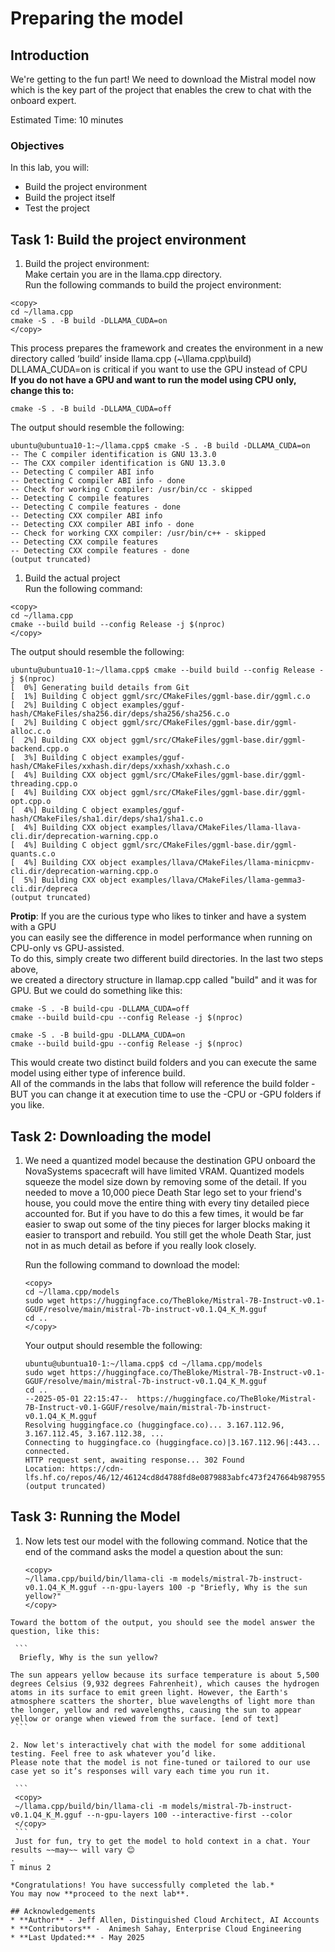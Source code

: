 # Preparing the model

## Introduction

We're getting to the fun part! We need to download the Mistral model now which is the key part of the project that enables the crew to chat with the onboard expert. 

Estimated Time: 10 minutes


### Objectives
In this lab, you will:
- Build the project environment
- Build the project itself
- Test the project

## Task 1: Build the project environment  

1. Build the project environment:  
Make certain you are in the llama.cpp directory.  
Run the following commands to build the project environment:
```
<copy>
cd ~/llama.cpp
cmake -S . -B build -DLLAMA_CUDA=on
</copy>
```
This process prepares the framework and creates the environment in a new directory called ‘build’ inside llama.cpp (~\llama.cpp\build)  
DLLAMA_CUDA=on is critical if you want to use the GPU instead of CPU  
**If you do not have a GPU and want to run the model using CPU only, change this to:**  

```cmake -S . -B build -DLLAMA_CUDA=off```

The output should resemble the following:
```
ubuntu@ubuntua10-1:~/llama.cpp$ cmake -S . -B build -DLLAMA_CUDA=on
-- The C compiler identification is GNU 13.3.0
-- The CXX compiler identification is GNU 13.3.0
-- Detecting C compiler ABI info
-- Detecting C compiler ABI info - done
-- Check for working C compiler: /usr/bin/cc - skipped
-- Detecting C compile features
-- Detecting C compile features - done
-- Detecting CXX compiler ABI info
-- Detecting CXX compiler ABI info - done
-- Check for working CXX compiler: /usr/bin/c++ - skipped
-- Detecting CXX compile features
-- Detecting CXX compile features - done
(output truncated)
```

1. Build the actual project   
Run the following command:
```
<copy>
cd ~/llama.cpp
cmake --build build --config Release -j $(nproc)
</copy>
```

The output should resemble the following:
```
ubuntu@ubuntua10-1:~/llama.cpp$ cmake --build build --config Release -j $(nproc)
[  0%] Generating build details from Git
[  1%] Building C object ggml/src/CMakeFiles/ggml-base.dir/ggml.c.o
[  2%] Building C object examples/gguf-hash/CMakeFiles/sha256.dir/deps/sha256/sha256.c.o
[  2%] Building C object ggml/src/CMakeFiles/ggml-base.dir/ggml-alloc.c.o
[  2%] Building CXX object ggml/src/CMakeFiles/ggml-base.dir/ggml-backend.cpp.o
[  3%] Building C object examples/gguf-hash/CMakeFiles/xxhash.dir/deps/xxhash/xxhash.c.o
[  4%] Building CXX object ggml/src/CMakeFiles/ggml-base.dir/ggml-threading.cpp.o
[  4%] Building CXX object ggml/src/CMakeFiles/ggml-base.dir/ggml-opt.cpp.o
[  4%] Building C object examples/gguf-hash/CMakeFiles/sha1.dir/deps/sha1/sha1.c.o
[  4%] Building CXX object examples/llava/CMakeFiles/llama-llava-cli.dir/deprecation-warning.cpp.o
[  4%] Building C object ggml/src/CMakeFiles/ggml-base.dir/ggml-quants.c.o
[  4%] Building CXX object examples/llava/CMakeFiles/llama-minicpmv-cli.dir/deprecation-warning.cpp.o
[  5%] Building CXX object examples/llava/CMakeFiles/llama-gemma3-cli.dir/depreca
(output truncated)
```
**Protip**: If you are the curious type who likes to tinker and have a system with a GPU  
you can easily see the difference in model performance when running on CPU-only vs GPU-assisted.  
To do this, simply create two different build directories. In the last two steps above,  
we created a directory structure in llamap.cpp called "build" and it was for GPU. But we could do something like this:  
```
cmake -S . -B build-cpu -DLLAMA_CUDA=off
cmake --build build-cpu --config Release -j $(nproc)

cmake -S . -B build-gpu -DLLAMA_CUDA=on
cmake --build build-gpu --config Release -j $(nproc)
```
This would create two distinct build folders and you can execute the same model using either type of inference build.  
All of the commands in the labs that follow will reference the build folder - BUT you can change it at execution time to use the -CPU or -GPU folders if you like. 

## Task 2: Downloading the model

1. We need a quantized model because the destination GPU onboard the NovaSystems spacecraft will have limited VRAM. Quantized models squeeze the model size down by removing some of the detail. If you needed to move a 10,000 piece Death Star lego set to your friend's house, you could move the entire thing with every tiny detailed piece accounted for. But if you have to do this a few times, it would be far easier to swap out some of the tiny pieces for larger blocks making it easier to transport and rebuild. You still get the whole Death Star, just not in as much detail as before if you really look closely. 

    Run the following command to download the model:
    ```
    <copy>
    cd ~/llama.cpp/models
    sudo wget https://huggingface.co/TheBloke/Mistral-7B-Instruct-v0.1-GGUF/resolve/main/mistral-7b-instruct-v0.1.Q4_K_M.gguf
    cd ..
    </copy>
    ```

    Your output should resemble the following:
    ```
    ubuntu@ubuntua10-1:~/llama.cpp$ cd ~/llama.cpp/models
    sudo wget https://huggingface.co/TheBloke/Mistral-7B-Instruct-v0.1-GGUF/resolve/main/mistral-7b-instruct-v0.1.Q4_K_M.gguf
    cd ..
    --2025-05-01 22:15:47--  https://huggingface.co/TheBloke/Mistral-7B-Instruct-v0.1-GGUF/resolve/main/mistral-7b-instruct-v0.1.Q4_K_M.gguf
    Resolving huggingface.co (huggingface.co)... 3.167.112.96, 3.167.112.45, 3.167.112.38, ...
    Connecting to huggingface.co (huggingface.co)|3.167.112.96|:443... connected.
    HTTP request sent, awaiting response... 302 Found
    Location: https://cdn-lfs.hf.co/repos/46/12/46124cd8d4788fd8e0879883abfc473f247664b987955cc98a08658f7df6b826/14466f9d658bf4a79f96c3f3f22759707c291cac4e62fea625e80c7
    (output truncated)
    ```

## Task 3: Running the Model

1.  Now lets test our model with the following command. Notice that the end of the command asks the model a question about the sun:
    ```
    <copy>
    ~/llama.cpp/build/bin/llama-cli -m models/mistral-7b-instruct-v0.1.Q4_K_M.gguf --n-gpu-layers 100 -p "Briefly, Why is the sun yellow?"
    </copy>
   ```
   Toward the bottom of the output, you should see the model answer the question, like this:

    ```
     Briefly, Why is the sun yellow?

The sun appears yellow because its surface temperature is about 5,500 degrees Celsius (9,932 degrees Fahrenheit), which causes the hydrogen atoms in its surface to emit green light. However, the Earth's atmosphere scatters the shorter, blue wavelengths of light more than the longer, yellow and red wavelengths, causing the sun to appear yellow or orange when viewed from the surface. [end of text]
    ```

2. Now let's interactively chat with the model for some additional testing. Feel free to ask whatever you’d like.  
Please note that the model is not fine-tuned or tailored to our use case yet so it’s responses will vary each time you run it.  
  
    ```
    <copy>
    ~/llama.cpp/build/bin/llama-cli -m models/mistral-7b-instruct-v0.1.Q4_K_M.gguf --n-gpu-layers 100 --interactive-first --color
    </copy>
    ```
    Just for fun, try to get the model to hold context in a chat. Your results ~~may~~ will vary 😊
 . 
T minus 2  

*Congratulations! You have successfully completed the lab.*
You may now **proceed to the next lab**.

## Acknowledgements
* **Author** - Jeff Allen, Distinguished Cloud Architect, AI Accounts
* **Contributors** -  Animesh Sahay, Enterprise Cloud Engineering
* **Last Updated:** - May 2025

